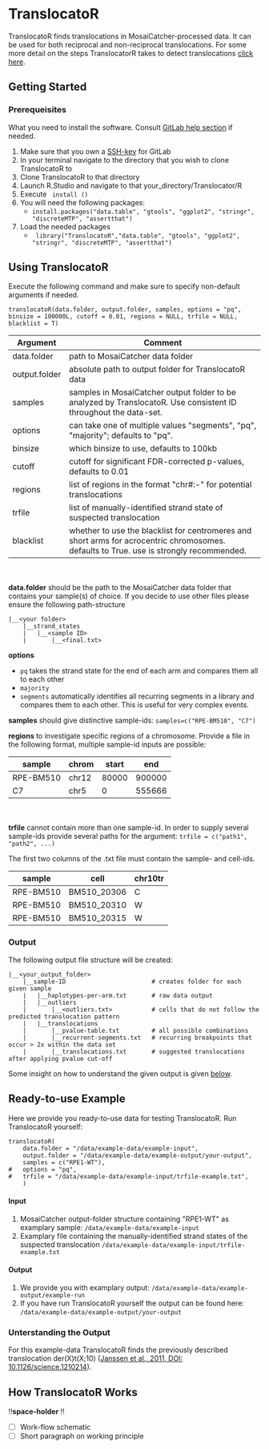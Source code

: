 # TranslocatoR

TranslocatoR finds translocations in MosaiCatcher-processed data. It can be used for both reciprocal and non-reciprocal translocations.
For some more detail on the steps TranslocatorR takes to detect translocations <a href="#how_it_works">click here</a>.
## Getting Started
### Prerequeisites
<!---:bangbang:**please update** :bangbang: 
- update steps, it is to be expected that the upcoming version of TranslocatoR will auto-install the required packages/dependencies-->

What you need to install the software. Consult [GitLab help section](https://git.embl.de/help 'GitLab-Help') if needed.
1. Make sure that you own a [SSH-key](https://git.embl.de/help/ssh/README.md) for GitLab 
2. In your terminal navigate to the directory that you wish to clone TranslocatoR to
3. Clone TranslocatoR to that directory 
4. Launch R.Studio and navigate to that your_directory/Translocator/R
5. Execute ``` install ()``` 
6. You will need the following packages: 
    * ```install.packages("data.table", "gtools", "ggplot2", "stringr", "discreteMTP", "assertthat")```
7. Load the needed packages
    * ``` library("TranslocatoR","data.table", "gtools", "ggplot2", "stringr", "discreteMTP", "assertthat")```

## Using TranslocatoR
Execute the following command and make sure to specify non-default arguments if needed.
```
translocatoR(data.folder, output.folder, samples, options = "pq", binsize = 100000L, cutoff = 0.01, regions = NULL, trfile = NULL, blacklist = T) 
``` 
  
**Argument** | Comment
---------|---------
data.folder	| path to MosaiCatcher data folder
output.folder | absolute path to output folder for TranslocatoR data
samples	| samples in MosaiCatcher output folder to be analyzed by TranslocatoR. Use consistent ID throughout the data-set.
options	| can take one of multiple values "segments", "pq", "majority"; defaults to "pq".
binsize	| which binsize to use, defaults to 100kb
cutoff	| cutoff for significant FDR-corrected p-values, defaults to 0.01
regions	| list of regions in the format "chr#:<start>-<end>" for potential translocations
trfile	| list of manually-identified strand state of suspected translocation
blacklist | whether to use the blacklist for centromeres and short arms for acrocentric chromosomes. defaults to True. use is strongly recommended.

<br> </br> 
**data.folder** should be the path to the MosaiCatcher data folder that contains your sample(s) of choice. If you decide to use other files please ensure the following path-structure
```
|__<your folder>  
    |__strand_states  
    |   |__<sample ID>  
    |       |__<final.txt>
```

**options** 

* ``` pq ``` takes the strand state for the end of each arm and compares them all to each other
* ``` majority ```
* ``` segments ``` automatically identifies all recurring segments in a library and compares them to each other. This is useful for very complex events. 

**samples** should give distinctive sample-ids: ```samples=c("RPE-BM510", "C7")```

**regions** to investigate specific regions of a chromosome. Provide a file in the following format, multiple sample-id inputs are possible:

sample | chrom | start | end
------|------|------|------
RPE-BM510 | chr12 | 80000 | 900000
C7 | chr5 | 0 | 555666
 
<br> </br>
**trfile** cannot contain more than one sample-id. In order to supply several sample-ids provide several paths for the argument: ```trfile = c("path1", "path2", ...) ```

The first two columns of the .txt file must contain the sample- and cell-ids.
 
 sample | cell | chr10tr
--------|------|-------
RPE-BM510|BM510_20306| C
RPE-BM510|BM510_20310| W
RPE-BM510|BM510_20315| W
 
### Output 
The following output file structure will be created:
```
|__<your_output_folder>  
    |__sample-ID                        # creates folder for each given sample
    |   |__haplotypes-per-arm.txt       # raw data output
    |   |__outliers
    |       |__<outliers.txt>           # cells that do not follow the predicted translocation pattern
    |   |__translocations  
    |       |__pvalue-table.txt         # all possible combinations
    |       |__recurrent-segments.txt   # recurring breakpoints that occur > 2x within the data set  
    |       |__translocations.txt       # suggested translocations after applying pvalue cut-off
```

Some insight on how to understand the given output is given <a href="#understand-output">below</a>.

## Ready-to-use Example
Here we provide you ready-to-use data for testing TranslocatoR.
Run TranslocatoR yourself:
```
translocatoR(
    data.folder = "/data/example-data/example-input", 
    output.folder = "/data/example-data/example-output/your-output", 
    samples = c("RPE1-WT"),
#   options = "pq",
#   trfile = "/data/example-data/example-input/trfile-example.txt",
    )
```

#### Input #### 
1. MosaiCatcher output-folder structure containing "RPE1-WT" as examplary sample: ```/data/example-data/example-input```
2. Examplary file containing the manually-identified strand states of the suspected translocation ```/data/example-data/example-input/trfile-example.txt```

#### Output ####  
1. We provide you with examplary output: ```/data/example-data/example-output/example-run```
2. If you have run TranslocatoR yourself the output can be found here: ```/data/example-data/example-output/your-output```


### <a name="understand-output">**Unterstanding the Output**</a>

For this example-data TranslocatoR finds the previously described translocation der(X)t(X;10) ([Janssen et al., 2011, DOI: 10.1126/science.1210214](http://science.sciencemag.org/content/333/6051/1895)). 

## <a name="how_it_works">How TranslocatoR Works</a>

:bangbang:**space-holder** :bangbang: 
- [ ] Work-flow schematic
- [ ] Short paragraph on working principle

<!--- To-Do 
:bangbang:**space-holder please update** :bangbang: 
- [ ] Description of what one can specifically understand from the output files for the given data-set => "understanding the output"
- [x] upload example-data-set into "data-folder" in repository
- [ ] upload trfile-example.txt




-->